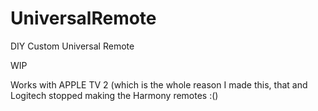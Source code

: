 # UniversalRemote
DIY Custom Universal Remote


WIP

Works with APPLE TV 2 (which is the whole reason I made this, that and Logitech stopped making the Harmony remotes :()
